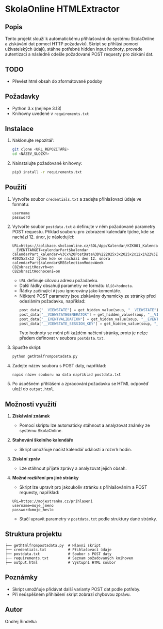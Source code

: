 # SkolaOnline HTMLExtractor

## Popis
Tento projekt slouží k automatickému přihlašování do systému SkolaOnline a získávání dat pomocí HTTP požadavků. Skript se přihlásí pomocí uživatelských údajů, stáhne potřebné hidden input hodnoty, provede autentizaci a následně odešle požadované POST requesty pro získání dat.


## TODO
- Převést html obsah do zformátované podoby
  
## Požadavky
- Python 3.x (nejlépe 3.13)
- Knihovny uvedené v `requirements.txt`

## Instalace
1. Naklonujte repozitář:
   ```bash
   git clone <URL_REPOZITÁŘE>
   cd <NÁZEV_SLOŽKY>
   ```
2. Nainstalujte požadované knihovny:
   ```bash
   pip3 install -r requirements.txt
   ```

## Použití
1. Vytvořte soubor `credentials.txt` a zadejte přihlašovací údaje ve formátu:
   ```
   username
   password
   ```
2. Vytvořte soubor `postdata.txt` a definujte v něm požadované parametry POST requestu. Příklad souboru pro zobrazení kalendáře týdne, kde se nachází 12. únor, je následující:
   ```
   URL=https://aplikace.skolaonline.cz/SOL/App/Kalendar/KZK001_KalendarTyden.aspx
   __EVENTTARGET=calendarPart$kalendar
   calendarPart_kalendar=%3Cx%20PostData%3D%222025x3x2025x2x12x1%22%3E%3C/x%3E #2025x2x12 týden kde se nachází den 12. února
   calendarPart$kalendar$RBSelectionMode=Week
   CBZobrazitRozvrh=on
   CBZobrazitHodnoceni=on
   ```
   - `URL` definuje cílovou adresu požadavku.
   - Další řádky obsahují parametry ve formátu `klíč=hodnota`.
   - Řádky začínající `#` jsou ignorovány jako komentáře.
   - Některé POST parametry jsou získávány dynamicky ze stránky před odesláním požadavku, například:
     ```python
     post_data["__VIEWSTATE"] = get_hidden_value(soup, "__VIEWSTATE")
     post_data["__VIEWSTATEGENERATOR"] = get_hidden_value(soup, "__VIEWSTATEGENERATOR")
     post_data["__EVENTVALIDATION"] = get_hidden_value(soup, "__EVENTVALIDATION")
     post_data["__VIEWSTATE_SESSION_KEY"] = get_hidden_value(soup, "__VIEWSTATE_SESSION_KEY")
     ```
     Tyto hodnoty se mění při každém načtení stránky, proto je nelze předem definovat v souboru `postdata.txt`.

3. Spusťte skript:
   ```bash
   python gethtmlfrompostadata.py
   ```
4. Zadejte název souboru s POST daty, například:
   ```
   napiš název souboru na data například postdata.txt
   ```
5. Po úspěšném přihlášení a zpracování požadavku se HTML odpověď uloží do `output.html`.

## Možnosti využití
1. **Získávání známek**
   - Pomocí skriptu lze automaticky stáhnout a analyzovat známky ze systému SkolaOnline.

2. **Stahování školního kalendáře**
   - Skript umožňuje načíst kalendář událostí a rozvrh hodin.

3. **Získání zpráv**
   - Lze stáhnout přijaté zprávy a analyzovat jejich obsah.

4. **Možné rozšíření pro jiné stránky**
   - Skript lze upravit pro jakoukoliv stránku s přihlašováním a POST requesty, například:
   ```
   URL=https://mojestranka.cz/prihlaseni
   username=moje_jmeno
   password=moje_heslo
   ```
   - Stačí upravit parametry v `postdata.txt` podle struktury dané stránky.

## Struktura projektu
```
├── gethtmlfrompostadata.py  # Hlavní skript
├── credentials.txt          # Přihlašovací údaje
├── postdata.txt             # Soubor s POST daty
├── requirements.txt         # Seznam požadovaných knihoven
├── output.html              # Výstupní HTML soubor
```

## Poznámky
- Skript umožňuje přidávat další varianty POST dat podle potřeby.
- Při neúspěšném přihlášení skript zobrazí chybovou zprávu.

## Autor
Ondřej Šindelka
